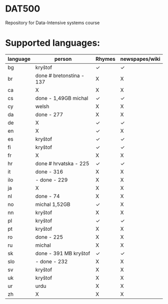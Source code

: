DAT500
======

Repository for Data-Intensive systems course

Supported languages:
======

  language | person                   | Rhymes     | newspapes/wiki   
  ---|--------------------------------|------------|---------------
  bg | kryštof                        | ✓          | ✓ 
  br | done # bretonstina - 137       | X          | X   
  ca | X                              | X          | X   
  cs | done - 1,49GB michal           | ✓          | ✓   
  cy | welsh                          | X          | X 
  da | done - 277                     | X          | X   
  de | X                              | ✓          | ✓   
  en | X                              | ✓          | X            
  es | kryštof                        | ✓          | ✓  
  fi | kryštof                        | ✓          | ✓   
  fr | X                              | X          | X   
  hr | done # hrvatska - 225          | ✓          | ✓   
  it | done - 316                     | X          | X   
  ilo| - done - 229                   | X          | X  
  ja | X                              | X          | X  
  nl | done - 74                      | X          | X  
  no | michal 1,52GB                  | ✓          | X  
  nn | kryštof                        | X          | X   
  pl | kryštof                        | ✓          | ✓   
  pt | kryštof                        | X          | X  
  ro | done - 225                     | X          | X   
  ru | michal                         | X          | X           
  sk | done - 391 MB kryštof          | ✓          | ✓   
  slo| - done - 232                   | X          | X  
  sv | kryštof                        | X          | X    
  uk | kryštof                        | X          | X   
  ur | urdu                           | X          | X   
  zh | X                              | X          | X   
 

